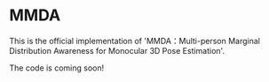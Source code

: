 # MMDA

This is the official implementation of 'MMDA：Multi-person Marginal Distribution Awareness for Monocular 3D Pose Estimation'.

The code is coming soon!
